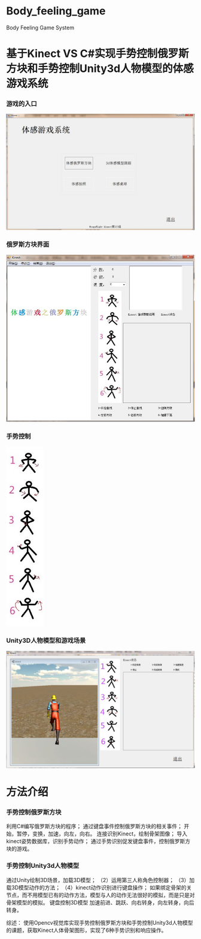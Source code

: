 # Body_feeling_game
Body Feeling Game System

基于Kinect VS C#实现手势控制俄罗斯方块和手势控制Unity3d人物模型的体感游戏系统
===================================  
### 游戏的入口
![github](https://github.com/df865017/Body_feeling_game/blob/master/pic/main.jpg "github") 

### 俄罗斯方块界面
![github]( https://github.com/df865017/Body_feeling_game/blob/master/pic/Tetris.jpg "github") 

### 手势控制
![github]( https://github.com/df865017/Body_feeling_game/blob/master/pic/handscontrol.jpg "github") 

### Unity3D人物模型和游戏场景
![github](https://github.com/df865017/Body_feeling_game/blob/master/pic/player.jpg "github") 

方法介绍
=================================== 
### 手势控制俄罗斯方块

利用C#编写俄罗斯方块的程序；
通过键盘事件控制俄罗斯方块的相关事件；
开始，暂停，变换，加速，向左，向右。
连接识别Kinect，绘制骨架图像；
导入kinect姿势数据库，识别手势动作；
通过手势识别促发键盘事件，控制俄罗斯方块的游戏。

### 手势控制Unity3d人物模型
通过Unity绘制3D场景，加载3D模型；
（2）运用第三人称角色控制器；
（3）加载3D模型动作的方法；
（4）kinect动作识别进行键盘操作；
如果绑定骨架的关节点，而不用模型已有的动作方法，模型与人的动作无法很好的模拟，而是只是对骨架模型的模拟。
键盘控制3D模型 加速前进、跳跃、向右转身，向左转身，向后转身。

综述：
使用Opencv视觉库实现手势控制俄罗斯方块和手势控制Unity3d人物模型的课题，获取Kinect人体骨架图形，实现了6种手势识别和响应操作。
